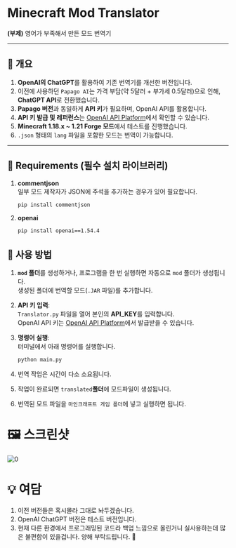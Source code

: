 # Minecraft Mod Translator  
**(부제)** 영어가 부족해서 만든 모드 번역기

---

## 📌 개요
1. **OpenAI의 ChatGPT**를 활용하여 기존 번역기를 개선한 버전입니다.  
2. 이전에 사용하던 `Papago AI`는 가격 부담(약 5달러 + 부가세 0.5달러)으로 인해, **ChatGPT API**로 전환했습니다.
3. **Papago 버전**과 동일하게 **API 키**가 필요하며, OpenAI API를 활용합니다.
4. **API 키 발급 및 레퍼런스**는 [OpenAI API Platform](https://platform.openai.com/)에서 확인할 수 있습니다.
5. **Minecraft 1.18.x ~ 1.21 Forge 모드**에서 테스트를 진행했습니다.
6. `.json` 형태의 `lang` 파일을 포함한 모드는 번역이 가능합니다.

---

## 💾 Requirements (필수 설치 라이브러리)
1. **commentjson**  
   일부 모드 제작자가 JSON에 주석을 추가하는 경우가 있어 필요합니다.  
    ```bash
    pip install commentjson
    ```
2. **openai**
    ```bash
    pip install openai==1.54.4
    ```
## 🚀 사용 방법
1. **`mod` 폴더**를 생성하거나, 프로그램을 한 번 실행하면 자동으로 `mod` 폴더가 생성됩니다.  
   생성된 폴더에 번역할 모드(`.JAR` 파일)를 추가합니다.

2. **API 키 입력**:  
   `Translator.py` 파일을 열어 본인의 **API_KEY**를 입력합니다.  
   OpenAI API 키는 [OpenAI API Platform](https://platform.openai.com/)에서 발급받을 수 있습니다.

3. **명령어 실행**:  
   터미널에서 아래 명령어를 실행합니다.  
   ```bash
   python main.py
   ```

4. 번역 작업은 시간이 다소 소요됩니다.
5. 작업이 완료되면 `translated`**폴더**에 모드파일이 생성됩니다.
6. 번역된 모드 파일을 `마인크래프트 게임 폴더`에 넣고 실행하면 됩니다.
# 🖼️ 스크린샷
![0](./mdimg/01.png)
# 💡 여담
1. 이전 버전들은 혹시몰라 그대로 놔두겠습니다.
2. OpenAI ChatGPT 버전은 테스트 버전입니다.
3. 현재 다른 환경에서 프로그래밍된 코드라 백업 느낌으로 올린거니 실사용하는데 많은 불편함이 있을겁니다. 양해 부탁드립니다. 🙏
